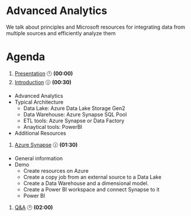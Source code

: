 # Advanced Analytics

We talk about principles and Microsoft resources for integrating data from multiple sources and efficiently analyze them

# Agenda

1. [Presentation](01.presentation.md) :clock12: **(00:00)**
2. [Introduction](02.introduction.md) :clock1230: **(00:30)**
- Advanced Analytics
- Typical Architecture
  - Data Lake: Azure Data Lake Storage Gen2
  - Data Warehouse: Azure Synapse SQL Pool
  - ETL tools: Azure Synapse or Data Factory
  - Anaytical tools: PowerBI
- Additional Resources
1. [Azure Synapse](04.azure-synapse.md) :clock130: **(01:30)**
- General information
- Demo
  - Create resources on Azure
  - Create a copy job from an external source to a Data Lake
  - Create a Data Warehouse and a dimensional model.
  - Create a Power BI workspace and connect Synapse to it
  - Power BI
1. [Q&A](08.q&a.md) :clock2: **(02:00)**